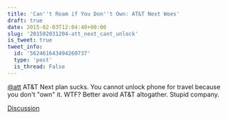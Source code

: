```yaml
---
title: 'Can''t Roam if You Don''t Own: AT&T Next Woes'
draft: true
date: 2015-02-03T12:04:40+00:00
slug: '201502031204-att_next_cant_unlock'
is_tweet: true
tweet_info:
  id: '562461643494260737'
  type: 'post'
  is_thread: False
---
```




[@att](https://x.com/att) AT&amp;T Next plan sucks. You cannot unlock phone for travel because you don't "own" it. WTF? Better avoid AT&amp;T altogather. Stupid company.

[Discussion](https://x.com/sytelus/status/562461643494260737)
